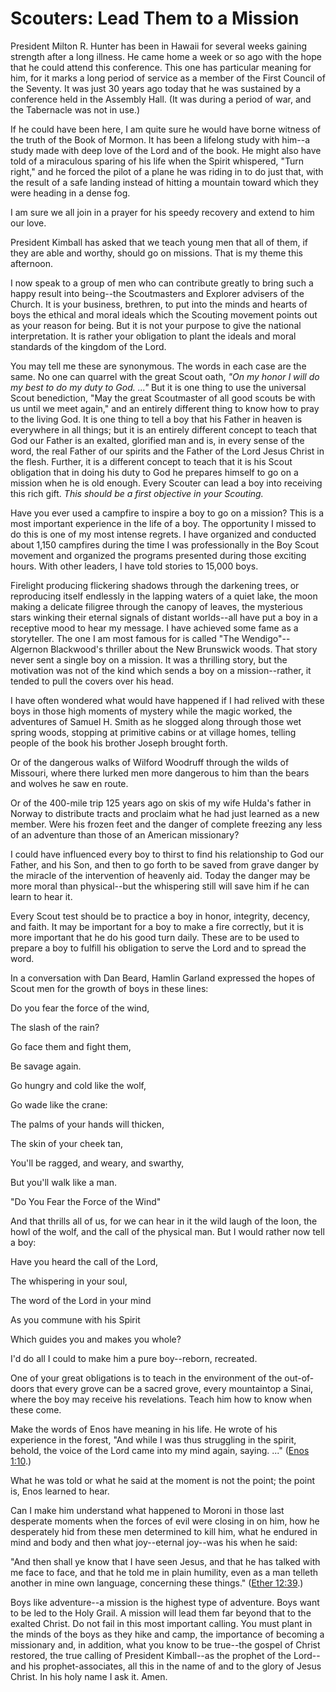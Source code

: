 # Scouters: Lead Them to a Mission

President Milton R. Hunter has been in Hawaii for several weeks gaining
strength after a long illness. He came home a week or so ago with the hope
that he could attend this conference. This one has particular meaning for him,
for it marks a long period of service as a member of the First Council of the
Seventy. It was just 30 years ago today that he was sustained by a conference
held in the Assembly Hall. (It was during a period of war, and the Tabernacle
was not in use.)

If he could have been here, I am quite sure he would have borne witness of the
truth of the Book of Mormon. It has been a lifelong study with him--a study
made with deep love of the Lord and of the book. He might also have told of a
miraculous sparing of his life when the Spirit whispered, "Turn right," and he
forced the pilot of a plane he was riding in to do just that, with the result
of a safe landing instead of hitting a mountain toward which they were heading
in a dense fog.

I am sure we all join in a prayer for his speedy recovery and extend to him
our love.

President Kimball has asked that we teach young men that all of them, if they
are able and worthy, should go on missions. That is my theme this afternoon.

I now speak to a group of men who can contribute greatly to bring such a happy
result into being--the Scoutmasters and Explorer advisers of the Church. It is
your business, brethren, to put into the minds and hearts of boys the ethical
and moral ideals which the Scouting movement points out as your reason for
being. But it is not your purpose to give the national interpretation. It is
rather your obligation to plant the ideals and moral standards of the kingdom
of the Lord.

You may tell me these are synonymous. The words in each case are the same. No
one can quarrel with the great Scout oath, _"On my honor I will do my best to
do my duty to God. ..."_ But it is one thing to use the universal Scout
benediction, "May the great Scoutmaster of all good scouts be with us until we
meet again," and an entirely different thing to know how to pray to the living
God. It is one thing to tell a boy that his Father in heaven is everywhere in
all things; but it is an entirely different concept to teach that God our
Father is an exalted, glorified man and is, in every sense of the word, the
real Father of our spirits and the Father of the Lord Jesus Christ in the
flesh. Further, it is a different concept to teach that it is his Scout
obligation that in doing his duty to God he prepares himself to go on a
mission when he is old enough. Every Scouter can lead a boy into receiving
this rich gift. _This should be a first objective in your Scouting._

Have you ever used a campfire to inspire a boy to go on a mission? This is a
most important experience in the life of a boy. The opportunity I missed to do
this is one of my most intense regrets. I have organized and conducted about
1,150 campfires during the time I was professionally in the Boy Scout movement
and organized the programs presented during those exciting hours. With other
leaders, I have told stories to 15,000 boys.

Firelight producing flickering shadows through the darkening trees, or
reproducing itself endlessly in the lapping waters of a quiet lake, the moon
making a delicate filigree through the canopy of leaves, the mysterious stars
winking their eternal signals of distant worlds--all have put a boy in a
receptive mood to hear my message. I have achieved some fame as a storyteller.
The one I am most famous for is called "The Wendigo"--Algernon Blackwood's
thriller about the New Brunswick woods. That story never sent a single boy on
a mission. It was a thrilling story, but the motivation was not of the kind
which sends a boy on a mission--rather, it tended to pull the covers over his
head.

I have often wondered what would have happened if I had relived with these
boys in those high moments of mystery while the magic worked, the adventures
of Samuel H. Smith as he slogged along through those wet spring woods,
stopping at primitive cabins or at village homes, telling people of the book
his brother Joseph brought forth.

Or of the dangerous walks of Wilford Woodruff through the wilds of Missouri,
where there lurked men more dangerous to him than the bears and wolves he saw
en route.

Or of the 400-mile trip 125 years ago on skis of my wife Hulda's father in
Norway to distribute tracts and proclaim what he had just learned as a new
member. Were his frozen feet and the danger of complete freezing any less of
an adventure than those of an American missionary?

I could have influenced every boy to thirst to find his relationship to God
our Father, and his Son, and then to go forth to be saved from grave danger by
the miracle of the intervention of heavenly aid. Today the danger may be more
moral than physical--but the whispering still will save him if he can learn to
hear it.

Every Scout test should be to practice a boy in honor, integrity, decency, and
faith. It may be important for a boy to make a fire correctly, but it is more
important that he do his good turn daily. These are to be used to prepare a
boy to fulfill his obligation to serve the Lord and to spread the word.

In a conversation with Dan Beard, Hamlin Garland expressed the hopes of Scout
men for the growth of boys in these lines:

Do you fear the force of the wind,

The slash of the rain?

Go face them and fight them,

Be savage again.

Go hungry and cold like the wolf,

Go wade like the crane:

The palms of your hands will thicken,

The skin of your cheek tan,

You'll be ragged, and weary, and swarthy,

But you'll walk like a man.

"Do You Fear the Force of the Wind"

And that thrills all of us, for we can hear in it the wild laugh of the loon,
the howl of the wolf, and the call of the physical man. But I would rather now
tell a boy:

Have you heard the call of the Lord,

The whispering in your soul,

The word of the Lord in your mind

As you commune with his Spirit

Which guides you and makes you whole?

I'd do all I could to make him a pure boy--reborn, recreated.

One of your great obligations is to teach in the environment of the out-of-
doors that every grove can be a sacred grove, every mountaintop a Sinai, where
the boy may receive his revelations. Teach him how to know when these come.

Make the words of Enos have meaning in his life. He wrote of his experience in
the forest, "And while I was thus struggling in the spirit, behold, the voice
of the Lord came into my mind again, saying. ..." ([Enos
1:10](https://www.lds.org/scriptures/bofm/enos/1.10?lang=eng#9).)

What he was told or what he said at the moment is not the point; the point is,
Enos learned to hear.

Can I make him understand what happened to Moroni in those last desperate
moments when the forces of evil were closing in on him, how he desperately hid
from these men determined to kill him, what he endured in mind and body and
then what joy--eternal joy--was his when he said:

"And then shall ye know that I have seen Jesus, and that he has talked with me
face to face, and that he told me in plain humility, even as a man telleth
another in mine own language, concerning these things." ([Ether
12:39](https://www.lds.org/scriptures/bofm/ether/12.39?lang=eng#38).)

Boys like adventure--a mission is the highest type of adventure. Boys want to
be led to the Holy Grail. A mission will lead them far beyond that to the
exalted Christ. Do not fail in this most important calling. You must plant in
the minds of the boys as they hike and camp, the importance of becoming a
missionary and, in addition, what you know to be true--the gospel of Christ
restored, the true calling of President Kimball--as the prophet of the Lord--
and his prophet-associates, all this in the name of and to the glory of Jesus
Christ. In his holy name I ask it. Amen.

